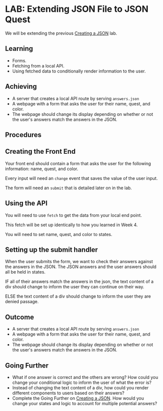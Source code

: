 # LAB: Extending JSON File to JSON Quest

We will be extending the previous [Creating a JSON](https://online.uprighted.com/lessons/written/creating-json) lab.

## Learning

- Forms.
- Fetching from a local API.
- Using fetched data to conditionally render information to the user.

## Achieving 

- A server that creates a local API route by serving `answers.json`
- A webpage with a form that asks the user for their name, quest, and color.
- The webpage should change its display depending on whether or not the user's answers match the answers in the JSON.

## Procedures

## Creating the Front End

Your front end should contain a form that asks the user for the following information: name, quest, and color.

Every input will need an `change` event that saves the value of the user input.

The form will need an `submit` that is detailed later on in the lab.

## Using the API

You will need to use `fetch` to get the data from your local end point. 

This fetch will be set up identically to how you learned in Week 4.

You will need to set name, quest, and color to states.

## Setting up the submit handler

When the user submits the form, we want to check their answers against the answers in the JSON. The JSON answers and the user answers should all be held in states.

IF all of their answers match the answers in the json, the text content of a div should change to inform the user they can continue on their way.

ELSE the text content of a div should change to inform the user they are denied passage.

## Outcome

- A server that creates a local API route by serving `answers.json`
- A webpage with a form that asks the user for their name, quest, and color.
- The webpage should change its display depending on whether or not the user's answers match the answers in the JSON.

## Going Further

- What if one answer is correct and the others are wrong? How could you change your conditional logic to inform the user of what the error is?
- Instead of changing the text content of a div, how could you render different components to users based on their answers?
- Complete the Going Further on [Creating a JSON](https://online.uprighted.com/lessons/written/creating-json). How would you change your states and logic to account for multiple potential answers?
